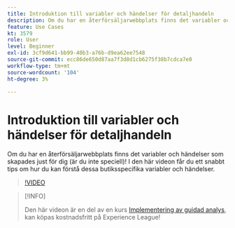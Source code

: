 ```yaml
---
title: Introduktion till variabler och händelser för detaljhandeln
description: Om du har en återförsäljarwebbplats finns det variabler och händelser som skapades just för dig (är du inte speciell)! I den här videon får du ett snabbt tips om hur du kan förstå dessa butiksspecifika variabler och händelser.
feature: Use Cases
kt: 3579
role: User
level: Beginner
exl-id: 3cf9d641-bb99-40b3-a76b-d9ea62ee7548
source-git-commit: ecc86de650d87aa7f3d8d1cb6275f38b7cdca7e0
workflow-type: tm+mt
source-wordcount: '104'
ht-degree: 3%

---
```


# Introduktion till variabler och händelser för detaljhandeln

Om du har en återförsäljarwebbplats finns det variabler och händelser som skapades just för dig (är du inte speciell)! I den här videon får du ett snabbt tips om hur du kan förstå dessa butiksspecifika variabler och händelser.

>[!VIDEO](https://video.tv.adobe.com/v/28750/?quality=12&learn=on)

>[!INFO]
>
> Den här videon är en del av en kurs [Implementering av guidad analys](https://experienceleague.adobe.com/?recommended=Analytics-D-1-2019.1), kan köpas kostnadsfritt på Experience League!

